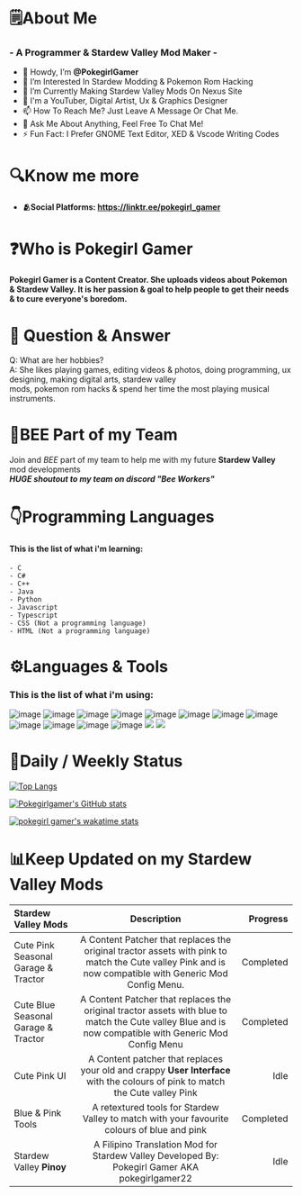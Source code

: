 # **🗒️About Me**
### - A Programmer & Stardew Valley Mod Maker -
- 👋 Howdy, I’m **@PokegirlGamer**
- 👀 I’m Interested In Stardew Modding & Pokemon Rom Hacking
- 🌱 I’m Currently Making Stardew Valley Mods On Nexus Site
- 💞️ I'm a YouTuber, Digital Artist, Ux & Graphics Designer
- 📫 How To Reach Me? Just Leave A Message Or Chat Me.
- 💬 Ask Me About Anything, Feel Free To Chat Me!
- ⚡ Fun Fact: I Prefer GNOME Text Editor, XED & Vscode Writing Codes

# **🔍Know me more**
- **🫂Social Platforms: https://linktr.ee/pokegirl_gamer**

# **❓Who is Pokegirl Gamer**
**Pokegirl Gamer is a Content Creator. She uploads videos about Pokemon & Stardew Valley. It is her passion & goal to help people to get their needs & to cure everyone's boredom.**

# **📨 Question & Answer**

Q: What are her hobbies?\
A: She likes playing games, editing videos & photos, doing programming, ux designing, making digital arts, stardew valley\
mods, pokemon rom hacks & spend her time the most playing musical instruments.

# **🐝BEE Part of my Team**
Join and *BEE* part of my team to help me with my future **Stardew Valley** mod developments\
***HUGE shoutout to my team on discord "Bee Workers"***


# **👇Programming Languages**
#### This is the list of what i'm learning:
```
- C
- C#
- C++
- Java
- Python
- Javascript
- Typescript
- CSS (Not a programming language)
- HTML (Not a programming language)
```



# **⚙️Languages & Tools**
### This is the list of what i'm using:

![image](https://user-images.githubusercontent.com/104786400/232295397-f40e35f0-1473-4fee-829f-81da1642a960.png) ![image](https://user-images.githubusercontent.com/104786400/232295550-f1bbc137-4c4d-4aac-be6d-b5325b7972fe.png) ![image](https://user-images.githubusercontent.com/104786400/232295648-acfc9bf7-e533-41e5-9c6f-c56955655060.png) ![image](https://user-images.githubusercontent.com/104786400/232297096-31fa5bf5-623a-494f-bfa1-52b6f46d8c4e.png)
![image](https://user-images.githubusercontent.com/104786400/232297269-9251ba4a-479d-4c2b-95f6-deb262850371.png) ![image](https://user-images.githubusercontent.com/104786400/232297398-c4b7bed5-41c5-414c-8a99-1bb1f973e5d9.png) ![image](https://user-images.githubusercontent.com/104786400/232297713-40076d3f-3643-4d9c-ae0a-93262861d3c5.png) ![image](https://user-images.githubusercontent.com/104786400/232296616-e938796a-32bc-4666-9b43-ffcbc6affc89.png) ![image](https://user-images.githubusercontent.com/104786400/232296805-d4b3ed71-b8e5-4bdd-b40c-cad70d640b5e.png)
![image](https://user-images.githubusercontent.com/104786400/232297957-71b5878a-4254-47d9-8483-fe35eb24d2d3.png) ![image](https://user-images.githubusercontent.com/104786400/232298191-5e1bfe76-cb7a-4b22-9cae-83b7067ba4c7.png) ![image](https://user-images.githubusercontent.com/104786400/232298489-96ae9266-bd58-441e-b5d8-77471d0a45d5.png) ![](https://img.icons8.com/?size=1x&id=7cyyxLNMDATG&format=png) ![](https://img.icons8.com/?size=1x&id=HwN2KHJZmGGN&format=png)


# 📶Daily / Weekly Status


[![Top Langs](https://github-readme-stats.vercel.app/api/top-langs/?username=anuraghazra&hide_progress=true)](https://github.com/anuraghazra/github-readme-stats)


[![Pokegirlgamer's GitHub stats](https://github-readme-stats.vercel.app/api?username=pokegirlgamer)](https://github.com/anuraghazra/github-readme-stats)


[![pokegirl gamer's wakatime stats](https://github-readme-stats.vercel.app/api/wakatime?username=willianrod)](https://github.com/anuraghazra/github-readme-stats)



# **📊Keep Updated on my Stardew Valley Mods**


| Stardew Valley Mods      | Description | Progress     |
| :---        |    :----:   |          ---: |
| Cute Pink Seasonal Garage & Tractor      | A Content Patcher that replaces the original tractor assets with pink to match the Cute valley Pink and is now compatible with Generic Mod Config Menu.       | Completed  |
| Cute Blue Seasonal Garage & Tractor   | A Content Patcher that replaces the original tractor assets with blue to match the Cute valley Blue and is now compatible with Generic Mod Config Menu        | Completed |
| Cute Pink UI | A Content patcher that replaces your old and crappy **User Interface** with the colours of pink to match the Cute valley Pink | Idle |
| Blue & Pink Tools | A retextured tools for Stardew Valley to match with your favourite colours of blue and pink | Completed |
| Stardew Valley **Pinoy** | A Filipino Translation Mod for Stardew Valley Developed By: Pokegirl Gamer AKA pokegirlgamer22 | Idle |

<!---
Pokegirlgamer/Pokegirlgamer is a ✨ special ✨ repository because its `README.md` (this file) appears on your GitHub profile.
You can click the Preview link to take a look at your changes.
--->
